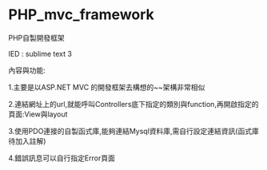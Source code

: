 # PHP_mvc_framework

PHP自製開發框架

IED : sublime text 3

內容與功能:

  1.主要是以ASP.NET MVC 的開發框架去構想的~~架構非常相似
  
  2.連結網址上的url,就能呼叫Controllers底下指定的類別與function,再開啟指定的頁面:View與layout
  
  3.使用PDO連接的自製函式庫,能夠連結Mysql資料庫,需自行設定連結資訊(函式庫待加入註解)
  
  4.錯誤訊息可以自行指定Error頁面
